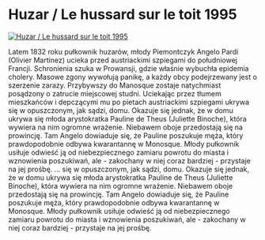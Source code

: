Huzar / Le hussard sur le toit 1995 
=============
[![Huzar / Le hussard sur le toit 1995 ](http://vidos.pl/images/player.gif)](http://vidos.pl/huzar-le-hussard-sur-le-toit-1995)

 Latem 1832 roku pułkownik huzarów, młody Piemontczyk Angelo Pardi (Olivier Martinez) ucieka przed austriackimi szpiegami do południowej Francji. Schronienia szuka w Prowansji, gdzie właśnie wybuchła epidemia cholery. Masowe zgony wywołują panikę, a każdy obcy podejrzewany jest o szerzenie zarazy. Przybywszy do Manosque zostaje natychmiast posądzony o zatrucie miejscowej studni. Uciekając przez tłumem mieszkańców i depczącymi mu po pietach austriackimi szpiegami ukrywa się w opuszczonym, jak sądzi, domu. Okazuje się jednak, że w domu ukrywa się młoda arystokratka Pauline de Theus (Juliette Binoche), która wywiera na nim ogromne wrażenie. Niebawem oboje przedostają się na prowincję. Tam Angelo dowiaduje się, że Pauline poszukuje męża, który prawdopodobnie odbywa kwarantannę w Monosque. Młody pułkownik usiłuje odwieść ją od niebezpiecznego zamiaru powrotu do miasta i wznowienia poszukiwań, ale - zakochany w niej coraz bardziej - przystaje na jej prośbę.  ... się w opuszczonym, jak sądzi, domu. Okazuje się jednak, że w domu ukrywa się młoda arystokratka Pauline de Theus (Juliette Binoche), która wywiera na nim ogromne wrażenie. Niebawem oboje przedostają się na prowincję. Tam Angelo dowiaduje się, że Pauline poszukuje męża, który prawdopodobnie odbywa kwarantannę w Monosque. Młody pułkownik usiłuje odwieść ją od niebezpiecznego zamiaru powrotu do miasta i wznowienia poszukiwań, ale - zakochany w niej coraz bardziej - przystaje na jej prośbę.
